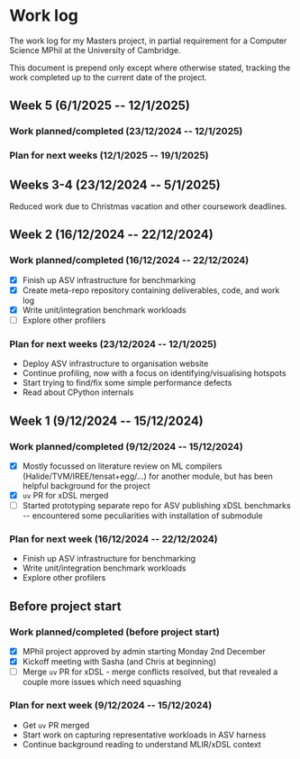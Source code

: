 # Work log

The work log for my Masters project, in partial requirement for a Computer
Science MPhil at the University of Cambridge.

This document is prepend only except where otherwise stated, tracking the work completed up to the current date of the
project.

<!-- ====================================================================== -->

## Week 5 (6/1/2025 -- 12/1/2025)

### Work planned/completed (23/12/2024 -- 12/1/2025)

### Plan for next weeks (12/1/2025 -- 19/1/2025)

<!-- ====================================================================== -->

## Weeks 3-4 (23/12/2024 -- 5/1/2025)

Reduced work due to Christmas vacation and other coursework deadlines.

<!-- ====================================================================== -->

## Week 2 (16/12/2024 -- 22/12/2024)

### Work planned/completed (16/12/2024 -- 22/12/2024)

- [x] Finish up ASV infrastructure for benchmarking
- [x] Create meta-repo repository containing deliverables, code, and work log
- [x] Write unit/integration benchmark workloads
- [ ] Explore other profilers

### Plan for next weeks (23/12/2024 -- 12/1/2025)

- Deploy ASV infrastructure to organisation website
- Continue profiling, now with a focus on identifying/visualising hotspots
- Start trying to find/fix some simple performance defects
- Read about CPython internals

<!-- ====================================================================== -->

## Week 1 (9/12/2024 -- 15/12/2024)

### Work planned/completed (9/12/2024 -- 15/12/2024)

- [x] Mostly focussed on literature review on ML compilers
  (Halide/TVM/IREE/tensat+egg/...) for another module, but has been helpful
  background for the project
- [x] `uv` PR for xDSL merged
- [ ]  Started prototyping separate repo for ASV publishing xDSL benchmarks --
  encountered some peculiarities with installation of submodule

### Plan for next week (16/12/2024 -- 22/12/2024)

- Finish up ASV infrastructure for benchmarking
- Write unit/integration benchmark workloads
- Explore other profilers

<!-- ====================================================================== -->

## Before project start

### Work planned/completed (before project start)

- [x] MPhil project approved by admin starting Monday 2nd December
- [x] Kickoff meeting with Sasha (and Chris at beginning)
- [ ] Merge `uv` PR for xDSL - merge conflicts resolved, but that revealed a
  couple more issues which need squashing

### Plan for next week (9/12/2024 -- 15/12/2024)

- Get `uv` PR merged
- Start work on capturing representative workloads in ASV harness
- Continue background reading to understand MLIR/xDSL context

